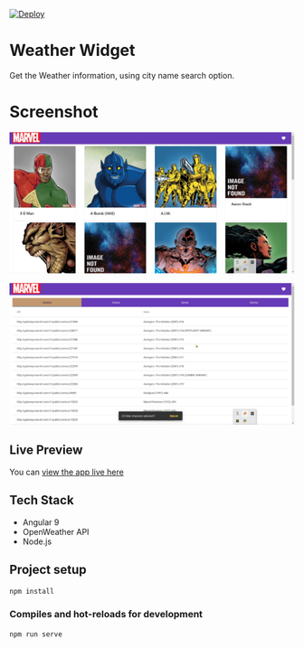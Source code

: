 [![Deploy](https://www.herokucdn.com/deploy/button.svg)](https://heroku.com/deploy?template=https://github.com/heroku/node-js-getting-started)

# Weather Widget
Get the Weather information, using city name search option.

# Screenshot
![Img1](https://github.com/hraverkar/Marvel/blob/master/screenshot/msedge_KKCBemWPxd.jpg)

![Img2](https://github.com/hraverkar/Marvel/blob/master/screenshot/msedge_pPBrCDQm81.png)
## Live Preview

You can [view the app live here](https://weather-widget.hraverkar.now.sh/)

## Tech Stack

* Angular 9
* OpenWeather API
* Node.js

## Project setup
```
npm install
```

### Compiles and hot-reloads for development
```
npm run serve
```
